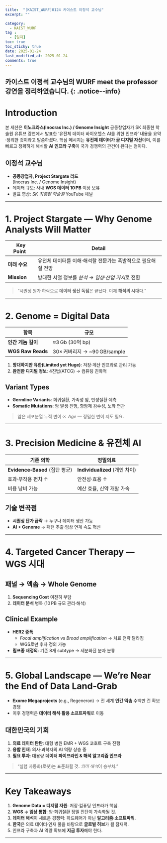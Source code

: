 ```yaml
---
title:  "[KAIST_WURF]0124 카이스트 이정석 교수님" 
excerpt: ""

category:
  - KAIST_WURF
tag :
  - [일지]
toc: true
toc_sticky: true
date: 2025-01-24
last_modified_at: 2025-01-24
comments: true
---
```


카이스트 이정석 교수님의 WURF meet the professor 강연을 정리하였습니다.
{: .notice--info}
---

# Introduction

본 세션은 **이노크라스(Inocras Inc.) / Genome Insight** 공동창업자가 SK 최종현 학술원 유튜브 강연에서 발표한 ‘유전체 데이터 바이오헬스 AI를 위한 인프라’ 내용을 요약·정리한 것이라고 말씀하셨다. 핵심 메시지는 **유전체 데이터가 곧 디지털 자산**이며, 이를 빠르고 정확하게 해석할 **AI 인프라 구축**이 국가 경쟁력의 관건이 된다는 점이다.

## 이정석 교수님
- **공동창업자, Project Stargate 리드**  
  (Inocras Inc. / Genome Insight)
- 데이터 규모: 사내 **WGS 데이터 10 PB** 이상 보유
- 발표 영상: *SK 최종현 학술원* YouTube 채널

---

# 1. Project Stargate — Why Genome Analysts Will Matter

| Key Point | Detail |
|-----------|--------|
| **미래 수요** | 유전체 데이터를 이해·해석할 전문가는 폭발적으로 필요해질 전망 |
| **Mission** | 방대한 서열 정보를 *분석 → 임상·산업 가치*로 전환 |

> “시퀀싱 원가 하락으로 **데이터 생산 독점**은 끝났다. 이제 **해석의 시대**다.”

---

# 2. Genome = Digital Data

| 항목 | 규모 |
|------|------|
| **인간 게놈 길이** | ≈3 Gb (30억 bp) |
| **WGS Raw Reads** | 30× 커버리지 → ~90 GB/sample |

1. **방대하지만 유한(Limited yet Huge)**: 저장·계산 인프라로 관리 가능
2. **완전한 디지털 정보**: 4진법(ATCG) → 컴퓨팅 친화적

## Variant Types
- **Germline Variants**: 희귀질환, 가족성 암, 만성질환 예측
- **Somatic Mutations**: 암 발생·진행, 항암제 감수성, 노화 연관

> 암은 세포분열 누적 변이 ∝ *Age* — 정밀한 변이 지도 필요.

---

# 3. Precision Medicine & 유전체 AI

| 기존 의학 | 정밀의료 |
|------------|-----------|
| **Evidence‑Based** (집단 평균) | **Individualized** (개인 차이) |
| 효과·부작용 편차 ↑ | 안전성·효용 ↑ |
| 비용 낭비 가능 | 예산 효율, 신약 개발 가속 |

## 기술 변곡점
- **시퀀싱 단가 급락** → 누구나 데이터 생산 가능
- **AI + Genome** → 패턴 추출·임상 연계 속도 혁신

---

# 4. Targeted Cancer Therapy — WGS 시대

## 패널 → 엑솜 → Whole Genome
1. **Sequencing Cost** 여전히 부담  
2. **데이터 분석** 병목 (10 PB 규모 관리·해석)

## Clinical Example
- **HER2 증폭**
  - *Focal amplification* vs *Broad amplification* → 치료 전략 달라짐
  - WGS로만 후자 정의 가능
- **림프종 재정의**: 기존 8개 subtype → 세분화된 분자 분류

---

# 5. Global Landscape — We’re Near the End of Data Land‑Grab

- **Exome Megaprojects** (e.g., Regeneron) → 전 세계 **인간 엑솜** 수백만 건 확보 경쟁
- 이후 경쟁력은 **데이터 해석·활용 소프트파워**로 이동

## 대한민국의 기회
1. **의료 데이터 탄탄**: 대형 병원 EMR + WGS 코호트 구축 진행
2. **융합 인재**: 의사·과학자의 AI 역량 상승 중
3. **필요 투자**: 대용량 **데이터 파이프라인 & 해석 알고리즘 인프라**

> “실험 자동화(로봇)는 표준화될 것. *의미 해석*이 승부처.”

---

# Key Takeaways

1. **Genome Data = 디지털 자원**: 저장·컴퓨팅 인프라가 핵심.
2. **WGS → 임상 통합**: 암·희귀질환 정밀 진단이 가속화될 것.
3. **데이터 해석**이 새로운 경쟁력: 하드웨어가 아닌 **알고리즘·소프트파워**.
4. **한국**은 의료 데이터·인재 풀을 바탕으로 **글로벌 허브**가 될 잠재력.
5. 인프라 구축과 AI 역량 확보에 **지금 투자**해야 한다.

---
